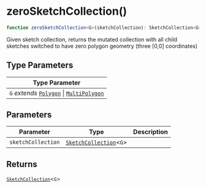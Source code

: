 # zeroSketchCollection()

```ts
function zeroSketchCollection<G>(sketchCollection): SketchCollection<G>;
```

Given sketch collection, returns the mutated collection with all child sketches switched to have zero polygon geometry (three [0,0] coordinates)

## Type Parameters

| Type Parameter                                                                                         |
| ------------------------------------------------------------------------------------------------------ |
| `G` _extends_ [`Polygon`](../interfaces/Polygon.md) \| [`MultiPolygon`](../interfaces/MultiPolygon.md) |

## Parameters

| Parameter          | Type                                                           | Description |
| ------------------ | -------------------------------------------------------------- | ----------- |
| `sketchCollection` | [`SketchCollection`](../interfaces/SketchCollection.md)\<`G`\> |             |

## Returns

[`SketchCollection`](../interfaces/SketchCollection.md)\<`G`\>
